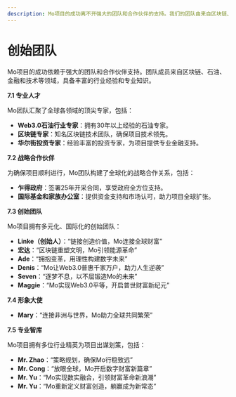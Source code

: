 ```yaml
---
description: Mo项目的成功离不开强大的团队和合作伙伴的支持。我们的团队由来自区块链、石油、金融和技术等领域的顶尖专家组成，具备丰富的行业经验和专业知识。
---
```


# 创始团队

Mo项目的成功依赖于强大的团队和合作伙伴支持。团队成员来自区块链、石油、金融和技术等领域，具备丰富的行业经验和专业知识。

**7.1 专业人才**

Mo团队汇聚了全球各领域的顶尖专家，包括：

* **Web3.0石油行业专家**：拥有30年以上经验的石油专家。
* **区块链专家**：知名区块链技术团队，确保项目技术领先。
* **华尔街投资专家**：经验丰富的投资专家，为项目提供专业金融支持。

**7.2 战略合作伙伴**

为确保项目顺利进行，Mo团队构建了全球化的战略合作关系，包括：

* **乍得政府**：签署25年开采合同，享受政府全方位支持。
* **国际基金和家族办公室**：提供资金支持和市场认可，助力项目全球扩张。

**7.3 创始团队**

Mo项目拥有多元化、国际化的创始团队：

* **Linke（创始人）**：“链接创造价值，Mo连接全球财富”
* **宏达**：“区块链重塑文明，Mo引领能源革命”
* **Ade**：“拥抱变革，用理性构建数字未来”
* **Denis**：“Mo让Web3.0普惠千家万户，助力人生逆袭”
* **Seven**：“逐梦不息，以不屈锻造Mo的未来”
* **Maggie**：“Mo实现Web3.0平等，开启普世财富新纪元”

**7.4 形象大使**

* **Mary**：“连接非洲与世界，Mo助力全球共同繁荣”

**7.5 专业智库**

Mo项目拥有多位行业精英为项目出谋划策，包括：

* **Mr. Zhao**：“策略规划，确保Mo行稳致远”
* **Mr. Cong**：“放眼全球，Mo开启数字财富新篇章”
* **Mr. Yu**：“Mo实现数实融合，引领财富革命新浪潮”
* **Mr. Yu**：“Mo重新定义财富创造，躺赢成为新常态”

